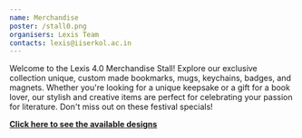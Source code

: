 ```yaml
---
name: Merchandise
poster: /stall0.png
organisers: Lexis Team
contacts: lexis@iiserkol.ac.in
---
```

Welcome to the Lexis 4.0 Merchandise Stall! Explore our exclusive collection unique, custom made bookmarks, mugs, keychains, badges, and magnets. Whether you're looking for a unique keepsake or a gift for a book lover, our stylish and creative items are perfect for celebrating your passion for literature. Don't miss out on these festival specials!

[**Click here to see the available designs**](/merch)
